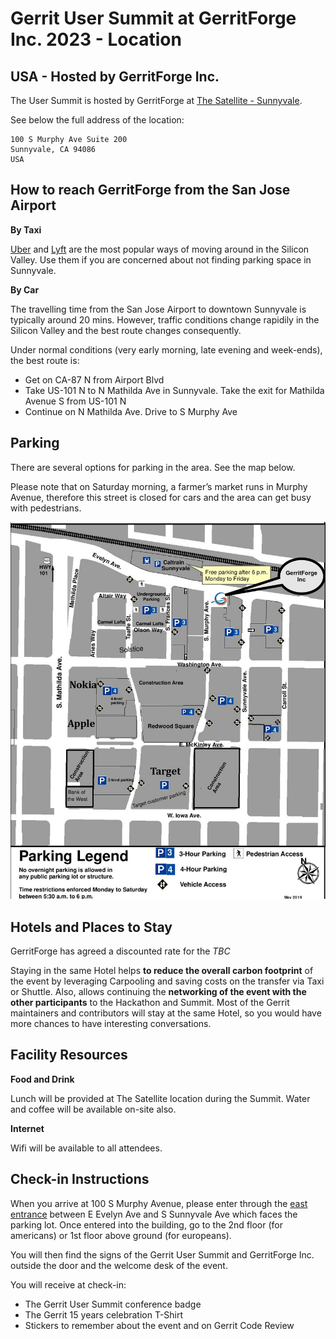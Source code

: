 # Gerrit User Summit at GerritForge Inc. 2023 - Location

## USA - Hosted by GerritForge Inc.

The User Summit is hosted by GerritForge at [The Satellite - Sunnyvale](https://goo.gl/maps/no8vCBpqi61pv2jx5).

See below the full address of the location:

```
100 S Murphy Ave Suite 200
Sunnyvale, CA 94086
USA
```

## How to reach GerritForge from the San Jose Airport

__By Taxi__

[Uber](http://www.uber.com) and [Lyft](http://www.lyft.com) are the most popular ways of moving
around in the Silicon Valley. Use them if you are concerned about not finding parking space in Sunnyvale.

__By Car__

The travelling time from the San Jose Airport to downtown Sunnyvale is typically around 20 mins. However,
traffic conditions change rapidily in the Silicon Valley and the best route changes consequently.

Under normal conditions (very early morning, late evening and week-ends), the best route is:
- Get on CA-87 N from Airport Blvd
- Take US-101 N to N Mathilda Ave in Sunnyvale. Take the exit for Mathilda Avenue S from US-101 N
- Continue on N Mathilda Ave. Drive to S Murphy Ave

## Parking

There are several options for parking in the area. See the map below.

Please note that on Saturday morning, a farmer’s market runs in Murphy Avenue, therefore this street is closed
for cars and the area can get busy with pedestrians.

![USA venue parking](images/sunnyvale-parking.jpg)

## Hotels and Places to Stay

GerritForge has agreed a discounted rate for the *TBC*

Staying in the same Hotel helps __to reduce the overall carbon footprint__ of the event by leveraging Carpooling
and saving costs on the transfer via Taxi or Shuttle.
Also, allows continuing the __networking of the event with the other participants__ to the Hackathon and Summit.
Most of the Gerrit maintainers and contributors will stay at the same Hotel, so you would have more chances
to have interesting conversations.

## Facility Resources

__Food and Drink__

Lunch will be provided at The Satellite location during the Summit.
Water and coffee will be available on-site also.

__Internet__

Wifi will be available to all attendees.

## Check-in Instructions

When you arrive at 100 S Murphy Avenue, please enter through the
[east entrance](https://goo.gl/maps/dcWVSNoytvBvTLpv8) between E Evelyn Ave and S Sunnyvale Ave
which faces the parking lot. Once entered into the building, go to the 2nd floor (for americans)
or 1st floor above ground (for europeans).

You will then find the signs of the Gerrit User Summit and GerritForge Inc. outside the door and the
welcome desk of the event.

You will receive at check-in:

- The Gerrit User Summit conference badge
- The Gerrit 15 years celebration T-Shirt
- Stickers to remember about the event and on Gerrit Code Review